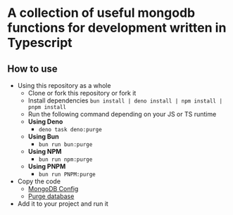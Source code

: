 # A collection of useful mongodb functions for development written in Typescript

## How to use

- Using this repository as a whole
  - Clone or fork this repository or fork it
  - Install dependencies `bun install | deno install | npm install | pnpm install`
  - Run the following command depending on your JS or TS runtime
  - **Using Deno**
    - `deno task deno:purge`
  - **Using Bun**
    - `bun run bun:purge`
  - **Using NPM**
    - `bun run npm:purge`
  - **Using PNPM**
    - `bun run PNPM:purge`
- Copy the code
  - [MongoDB Config](./config.ts)
  - [Purge database](./utils/purge-database.ts)
- Add it to your project and run it